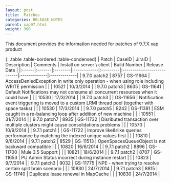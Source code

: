 ```yaml
---
layout: post
title:  Patches
categories: RELEASE_NOTES
parent: xap97.html
weight: 300
---
```


This document provides the information needed for patches of 9.7.X xap product 


{: .table .table-bordered .table-condensed}
| Patch | CaseID | JiraID  | Description | Comments | Install on server \ client | Build Number | Release Date | 
|:------|:-------|:--------|:------------|:---------|:---------------------------|:-------------|:-------------|
| <nobr>9.7.0 patch2</nobr> | 8757 | <nobr>GS-11664</nobr> | AccessDeniedException in write only operation - when using role including WRITE permission |  |  | 10521 | 10/3/2014 |
| 9.7.0 patch3 | 8635 | GS-11641 | Default Notifications may not consume all concurrent resources when it could have |  |  | 10530 | 17/3/2014 | 
| 9.7.0 patch3 |      | GS-11656 | Notification event triggering is moved to a custom LRMI thread pool (together with space tasks) |  |  | 10530 | 17/3/2014 |
| 9.7.0 patch5 | 8242 | GS-11381 | ESM caught in a re-balancing loop after addition of new machine |  |  | 10551 | 31/7/2014 |
| 9.7.0 patch7 | 8935 | GS-11732 | Disributed transaction over multiple clusters might cause consolidations problems |  |  | 10570 | 10/9/2014 |
| 9.7.1 patch1 |      | GS-11722 | Improve like&rlike queries performance by matching the indexed unique values first |  |  | 10810 | 9/6/2014 |
| 9.7.1 patch2 | 8529 | GS-11513 | OpenSpacesQueueObject is not backward compatible |  |  | 10820 | 16/6/2014 | 
| 9.7.1 patch2 | 8896 | GS-11700 | Mule 3.5 Support |  |  | 10821 | 18/6/2014 | 
| 9.7.1 patch2 | 8707 | GS-11653 | PU Admin Status incorrect during instance restart |  |  | 10823 | 9/7/2014 | 
| 9.7.1 patch3 | 9032 | GS-11775 | NPE - when trying to resolve certain split brain scenario |  |  | 10830 | 24/7/2014 |
| 9.7.1 patch3 | 8815 | GS-11740 | Duplicate lease renewal in MapCache |  |  | 10830 | 24/7/2014 |